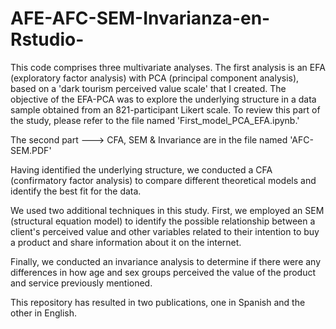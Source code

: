 # AFE-AFC-SEM-Invarianza-en-Rstudio-

This code comprises three multivariate analyses. The first analysis is an EFA (exploratory factor analysis) with PCA (principal component analysis), based on a 'dark tourism perceived value scale' that I created. The objective of the EFA-PCA was to explore the underlying structure in a data sample obtained from an 821-participant Likert scale. To review this part of the study, please refer to the file named 'First_model_PCA_EFA.ipynb.'

The second part ---> CFA, SEM & Invariance are in the file named 'AFC-SEM.PDF'

Having identified the underlying structure, we conducted a CFA (confirmatory factor analysis) to compare different theoretical models and identify the best fit for the data.

We used two additional techniques in this study. First, we employed an SEM (structural equation model) to identify the possible relationship between a client's perceived value and other variables related to their intention to buy a product and share information about it on the internet.

Finally, we conducted an invariance analysis to determine if there were any differences in how age and sex groups perceived the value of the product and service previously mentioned.

This repository has resulted in two publications, one in Spanish and the other in English.
